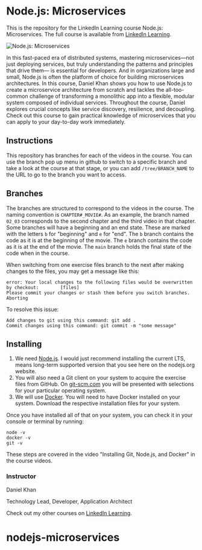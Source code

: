 # Node.js: Microservices
This is the repository for the LinkedIn Learning course Node.js: Microservices. The full course is available from [LinkedIn Learning][lil-course-url].

![Node.js: Microservices][lil-thumbnail-url] 

In this fast-paced era of distributed systems, mastering microservices—not just deploying services, but truly understanding the patterns and principles that drive them— is essential for developers. And in organizations large and small, Node.js is often the platform of choice for building microservices architectures. In this course, Daniel Khan
shows you how to use Node.js to create a microservice architecture from scratch and tackles the all-too-common challenge of transforming a monolithic app into a flexible, modular system composed of individual services. Throughout the course, Daniel explores crucial concepts like service discovery, resilience, and decoupling. Check out this course to gain practical knowledge of microservices that you can apply to your day-to-day work immediately.

## Instructions
This repository has branches for each of the videos in the course. You can use the branch pop up menu in github to switch to a specific branch and take a look at the course at that stage, or you can add `/tree/BRANCH_NAME` to the URL to go to the branch you want to access.

## Branches
The branches are structured to correspond to the videos in the course. The naming convention is `CHAPTER#_MOVIE#`. As an example, the branch named `02_03` corresponds to the second chapter and the third video in that chapter. 
Some branches will have a beginning and an end state. These are marked with the letters `b` for "beginning" and `e` for "end". The `b` branch contains the code as it is at the beginning of the movie. The `e` branch contains the code as it is at the end of the movie. The `main` branch holds the final state of the code when in the course.

When switching from one exercise files branch to the next after making changes to the files, you may get a message like this:

    error: Your local changes to the following files would be overwritten by checkout:        [files]
    Please commit your changes or stash them before you switch branches.
    Aborting

To resolve this issue:
	
    Add changes to git using this command: git add .
	Commit changes using this command: git commit -m "some message"

## Installing
1. We need [Node.js](https://nodejs.org/en). I would just recommend installing the current LTS, means long-term supported version that you see here on the nodejs.org website. 
2. You will also need a Git client on your system to acquire the exercise files from GitHub. On [git-scm.com](https://git-scm.com/downloads) you will be presented with selections for your particular operating system. 
3. We will use [Docker](https://www.docker.com/). You will need to have Docker installed on your system. Download the respective installation files for your system. 

Once you have installed all of that on your system, you can check it in your console or terminal by running:
```
node -v
docker -v
git -v
``` 

These steps are covered in the video "Installing Git, Node.js, and Docker" in the course videos.

### Instructor

Daniel Khan 
                            
Technology Lead, Developer, Application Architect

                            

Check out my other courses on [LinkedIn Learning](https://www.linkedin.com/learning/instructors/daniel-khan).

[lil-course-url]: https://www.linkedin.com/learning/node-js-microservices-22685072?dApp=59033956&leis=LAA
[lil-thumbnail-url]: https://media.licdn.com/dms/image/D560DAQGNhXwSHfVTTg/learning-public-crop_288_512/0/1691165894653?e=2147483647&v=beta&t=Ct2CRNdv8le_M-0mDHAtTX7YDIyGoRWAQr3D22q9FOY
# nodejs-microservices

